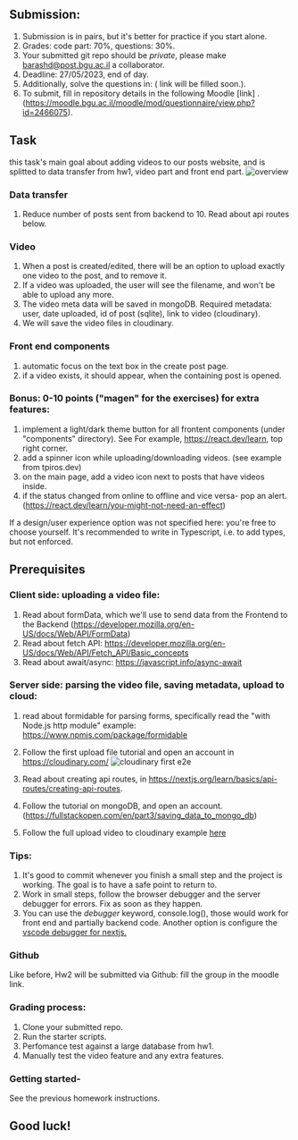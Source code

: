 ## Submission:

1. Submission is in pairs, but it's better for practice if you start alone.
2. Grades: code part: 70%, questions: 30%.
3. Your submitted git repo should be *private*, please make barashd@post.bgu.ac.il a collaborator.
5. Deadline: 27/05/2023, end of day.
6. Additionally, solve the questions in: (  link will be filled soon.).
7. To submit, fill in repository details in the following Moodle [link]
   .(https://moodle.bgu.ac.il/moodle/mod/questionnaire/view.php?id=2466075).

## Task

this task's main goal about adding videos to our posts website, and is splitted to data transfer from hw1, video part
and front end part.
![overview](https://res.cloudinary.com/dqdivzl0r/image/upload/v1684134346/kk6grnofeqgawigeas9f.png)

### Data transfer

1. Reduce number of posts sent from backend to 10. Read about api routes below.

### Video

1. When a post is created/edited, there will be an option to upload exactly one video to the post, and to remove it.
2. If a video was uploaded, the user will see the filename, and won't be able to upload any more.
3. The video meta data will be saved in mongoDB. Required metadata: user, date uploaded, id of post (sqlite), link to
   video (cloudinary).
4. We will save the video files in cloudinary.

### Front end components

1. automatic focus on the text box in the create post page.
2. if a video exists, it should appear, when the containing post is opened.

### Bonus: 0-10 points ("magen" for the exercises) for extra features:

1. implement a light/dark theme button for all frontent components (under "components" directory). See For
   example, https://react.dev/learn, top right corner.
2. add a spinner icon while uploading/downloading videos. (see example from tpiros.dev)
3. on the main page, add a video icon next to posts that have videos inside.
4. if the status changed from online to offline and vice versa- pop an
   alert. (https://react.dev/learn/you-might-not-need-an-effect)

If a design/user experience option was not specified here: you're free to choose yourself. It's recommended to write in
Typescript, i.e. to add types, but not enforced.

## Prerequisites

### Client side: uploading a video file:

1. Read about formData, which we'll use to send data from the Frontend to the
   Backend (https://developer.mozilla.org/en-US/docs/Web/API/FormData)
2. Read about fetch API: https://developer.mozilla.org/en-US/docs/Web/API/Fetch_API/Basic_concepts
3. Read about await/async: https://javascript.info/async-await

### Server side: parsing the video file, saving metadata, upload to cloud:

1. read about formidable for parsing forms, specifically read the "with Node.js http module"
   example: https://www.npmjs.com/package/formidable
2. Follow the first upload file tutorial and open an account
   in https://cloudinary.com/ ![cloudinary first e2e](https://res.cloudinary.com/dqdivzl0r/image/upload/v1684131345/cloudinary_xkdnx7.png )

3. Read about creating api routes, in https://nextjs.org/learn/basics/api-routes/creating-api-routes.
4. Follow the tutorial on mongoDB, and open an account. (https://fullstackopen.com/en/part3/saving_data_to_mongo_db)
5. Follow the full upload video to cloudinary
   example [here](https://tpiros.dev/blog/uploading-and-displaying-videos-with-nextjs/)

### Tips:

1. It's good to commit whenever you finish a small step and the project is working. The goal is to have a safe point to
   return to.
2. Work in small steps, follow the browser debugger and the server debugger for errors. Fix as soon as they happen.
3. You can use the _debugger_ keyword, console.log(), those would work for front end and partially backend code. Another
   option is configure
   the [vscode debugger for nextjs.](https://nextjs.org/docs/pages/building-your-application/configuring/debugging)

### Github

Like before, Hw2 will be submitted via Github: fill the group in the moodle link.

### Grading process:

1. Clone your submitted repo.
2. Run the starter scripts.
3. Perfomance test against a large database from hw1.
4. Manually test the video feature and any extra features.

### Getting started-

See the previous homework instructions.

## Good luck!



